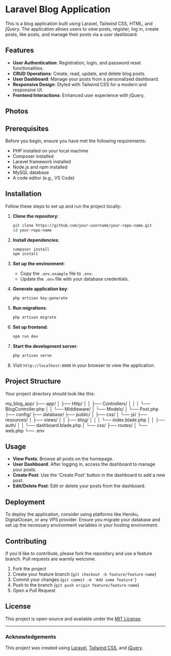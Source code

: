 # Laravel Blog Application

This is a blog application built using Laravel, Tailwind CSS, HTML, and jQuery. The application allows users to view posts, register, log in, create posts, like posts, and manage their posts via a user dashboard.

## Features

- **User Authentication**: Registration, login, and password reset functionalities.
- **CRUD Operations**: Create, read, update, and delete blog posts.
- **User Dashboard**: Manage your posts from a personalized dashboard.
- **Responsive Design**: Styled with Tailwind CSS for a modern and responsive UI.
- **Frontend Interactions**: Enhanced user experience with jQuery.


## Photos 

## Prerequisites

Before you begin, ensure you have met the following requirements:

- PHP installed on your local machine
- Composer installed
- Laravel framework installed
- Node.js and npm installed
- MySQL database
- A code editor (e.g., VS Code)

## Installation

Follow these steps to set up and run the project locally:

1. **Clone the repository**:
    ```bash
    git clone https://github.com/your-username/your-repo-name.git
    cd your-repo-name
    ```

2. **Install dependencies**:
    ```bash
    composer install
    npm install
    ```

3. **Set up the environment**:
    - Copy the `.env.example` file to `.env`.
    - Update the `.env` file with your database credentials.

4. **Generate application key**:
    ```bash
    php artisan key:generate
    ```

5. **Run migrations**:
    ```bash
    php artisan migrate
    ```

6. **Set up frontend**:
    ```bash
    npm run dev
    ```

7. **Start the development server**:
    ```bash
    php artisan serve
    ```

8. Visit `http://localhost:8000` in your browser to view the application.

## Project Structure

Your project directory should look like this:

my_blog_app/
├── app/
│ ├── Http/
│ │ ├── Controllers/
│ │ │ └── BlogController.php
│ │ └── Middleware/
│ └── Models/
│ └── Post.php
├── config/
├── database/
├── public/
│ ├── css/
│ └── js/
├── resources/
│ ├── views/
│ │ ├── blog/
│ │ │ └── index.blade.php
│ │ ├── auth/
│ │ └── dashboard.blade.php
│ └── css/
├── routes/
│ └── web.php
└── .env

## Usage

- **View Posts**: Browse all posts on the homepage.
- **User Dashboard**: After logging in, access the dashboard to manage your posts.
- **Create Post**: Use the 'Create Post' button in the dashboard to add a new post.
- **Edit/Delete Post**: Edit or delete your posts from the dashboard.

## Deployment

To deploy the application, consider using platforms like Heroku, DigitalOcean, or any VPS provider. Ensure you migrate your database and set up the necessary environment variables in your hosting environment.

## Contributing

If you'd like to contribute, please fork the repository and use a feature branch. Pull requests are warmly welcome.

1. Fork the project
2. Create your feature branch (`git checkout -b feature/feature-name`)
3. Commit your changes (`git commit -m 'Add some feature'`)
4. Push to the branch (`git push origin feature/feature-name`)
5. Open a Pull Request

## License

This project is open-source and available under the [MIT License](LICENSE).

---

### Acknowledgements

This project was created using [Laravel](https://laravel.com/), [Tailwind CSS](https://tailwindcss.com/), and [jQuery](https://jquery.com/).
